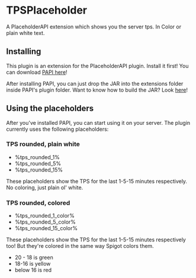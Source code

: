 # TPSPlaceholder
A PlaceholderAPI extension which shows you the server tps. In Color or plain white text.


## Installing
This plugin is an extension for the PlaceholderAPI plugin. Install it first!
You can download [PAPI here](https://www.spigotmc.org/resources/placeholderapi.6245)!

After installing PAPI, you can just drop the JAR into the extensions folder inside PAPI's plugin folder.
Want to know how to build the JAR? Look [here](https://maven.apache.org/run-maven/)!

## Using the placeholders
After you've installed PAPI, you can start using it on your server.
The plugin currently uses the following placeholders:

### TPS rounded, plain white
- %tps_rounded_1%
- %tps_rounded_5%
- %tps_rounded_15%

These placeholders show the TPS for the last 1-5-15 minutes respectively. No coloring, just plain ol' white.

### TPS rounded, colored
- %tps_rounded_1_color%
- %tps_rounded_5_color%
- %tps_rounded_15_color%

These placeholders show the TPS for the last 1-5-15 minutes respectively too! But they're colored in the same way Spigot colors them.
- 20 - 18 is green
- 18-16 is yellow
- below 16 is red
